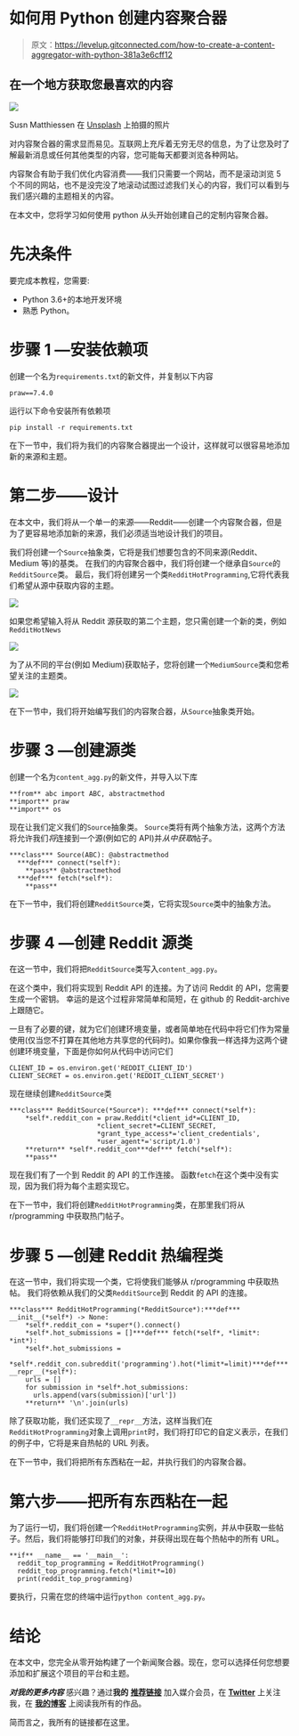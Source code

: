 # 如何用 Python 创建内容聚合器

> 原文：<https://levelup.gitconnected.com/how-to-create-a-content-aggregator-with-python-381a3e6cff12>

## 在一个地方获取您最喜欢的内容

![](img/192cc93a1e167faf0c2d4d26981ee3e0.png)

Susn Matthiessen 在 [Unsplash](https://unsplash.com?utm_source=medium&utm_medium=referral) 上拍摄的照片

对内容聚合器的需求显而易见。互联网上充斥着无穷无尽的信息，为了让您及时了解最新消息或任何其他类型的内容，您可能每天都要浏览各种网站。

内容聚合有助于我们优化内容消费——我们只需要一个网站，而不是滚动浏览 5 个不同的网站，也不是没完没了地滚动试图过滤我们关心的内容，我们可以看到与我们感兴趣的主题相关的内容。

在本文中，您将学习如何使用 python 从头开始创建自己的定制内容聚合器。

# 先决条件

要完成本教程，您需要:

*   Python 3.6+的本地开发环境
*   熟悉 Python。

# 步骤 1 —安装依赖项

创建一个名为`requirements.txt`的新文件，并复制以下内容

```
praw==7.4.0
```

运行以下命令安装所有依赖项

```
pip install -r requirements.txt
```

在下一节中，我们将为我们的内容聚合器提出一个设计，这样就可以很容易地添加新的来源和主题。

# 第二步——设计

在本文中，我们将从一个单一的来源——Reddit——创建一个内容聚合器，但是为了更容易地添加新的来源，我们必须适当地设计我们的项目。

我们将创建一个`Source`抽象类，它将是我们想要包含的不同来源(Reddit、Medium 等)的基类。
在我们的内容聚合器中，我们将创建一个继承自`Source`的`RedditSource`类。
最后，我们将创建另一个类`RedditHotProgramming`,它将代表我们希望从源中获取内容的主题。

![](img/9a3861bdc08b4d82b07154e46b202881.png)

如果您希望输入将从 Reddit 源获取的第二个主题，您只需创建一个新的类，例如`RedditHotNews`

![](img/e4afafd2a06d802807223f78107dba0c.png)

为了从不同的平台(例如 Medium)获取帖子，您将创建一个`MediumSource`类和您希望关注的主题类。

![](img/79d0e67262982af4ccaff268f4e45e89.png)

在下一节中，我们将开始编写我们的内容聚合器，从`Source`抽象类开始。

# 步骤 3 —创建源类

创建一个名为`content_agg.py`的新文件，并导入以下库

```
**from** abc import ABC, abstractmethod
**import** praw
**import** os
```

现在让我们定义我们的`Source`抽象类。
`Source`类将有两个抽象方法，这两个方法将允许我们*将*连接到一个源(例如它的 API)并*从中获取*帖子。

```
***class*** Source(ABC): @abstractmethod
  ***def*** connect(*self*):
    **pass** @abstractmethod
  ***def*** fetch(*self*):
    **pass**
```

在下一节中，我们将创建`RedditSource`类，它将实现`Source`类中的抽象方法。

# 步骤 4 —创建 Reddit 源类

在这一节中，我们将把`RedditSource`类写入`content_agg.py`。

在这个类中，我们将实现到 Reddit API 的连接。为了访问 Reddit 的 API，您需要生成一个密钥。
幸运的是这个过程非常简单和简短，在 github 的 Reddit-archive 上跟随它。

一旦有了必要的键，就为它们创建环境变量，或者简单地在代码中将它们作为常量使用(仅当您不打算在其他地方共享您的代码时)。如果你像我一样选择为这两个键创建环境变量，下面是你如何从代码中访问它们

```
CLIENT_ID = os.environ.get('REDDIT_CLIENT_ID')
CLIENT_SECRET = os.environ.get('REDDIT_CLIENT_SECRET')
```

现在继续创建`RedditSource`类

```
***class*** RedditSource(*Source*): ***def*** connect(*self*):
    *self*.reddit_con = praw.Reddit(*client_id*=CLIENT_ID,
                      *client_secret*=CLIENT_SECRET,
                      *grant_type_access*='client_credentials',
                      *user_agent*='script/1.0')
    **return** *self*.reddit_con***def*** fetch(*self*):
    **pass**
```

现在我们有了一个到 Reddit 的 API 的工作连接。
函数`fetch`在这个类中没有实现，因为我们将为每个主题实现它。

在下一节中，我们将创建`RedditHotProgramming`类，在那里我们将从 r/programming 中获取热门帖子。

# 步骤 5 —创建 Reddit 热编程类

在这一节中，我们将实现一个类，它将使我们能够从 r/programming 中获取热帖。
我们将依赖从我们的父类`RedditSource`到 Reddit 的 API 的连接。

```
***class*** RedditHotProgramming(*RedditSource*):***def*** __init__(*self*) -> None:
    *self*.reddit_con = *super*().connect()
    *self*.hot_submissions = []***def*** fetch(*self*, *limit*: *int*):
    *self*.hot_submissions =  
           *self*.reddit_con.subreddit('programming').hot(*limit*=limit)***def*** __repr__(*self*):
    urls = []
    for submission in *self*.hot_submissions:
      urls.append(vars(submission)['url'])
    **return** '\n'.join(urls)
```

除了获取功能，我们还实现了`__repr__`方法，这样当我们在`RedditHotProgramming`对象上调用`print`时，我们将打印它的自定义表示，在我们的例子中，它将是来自热帖的 URL 列表。

在下一节中，我们将把所有东西粘在一起，并执行我们的内容聚合器。

# 第六步——把所有东西粘在一起

为了运行一切，我们将创建一个`RedditHotProgramming`实例，并从中获取一些帖子。然后，我们将能够打印我们的对象，并获得出现在每个热帖中的所有 URL。

```
**if** __name__ == '__main__':
  reddit_top_programming = RedditHotProgramming()
  reddit_top_programming.fetch(*limit*=10)
  print(reddit_top_programming)
```

要执行，只需在您的终端中运行`python content_agg.py`。

# 结论

在本文中，您完全从零开始构建了一个新闻聚合器。现在，您可以选择任何您想要添加和扩展这个项目的平台和主题。

***对我的更多内容*** 感兴趣？通过**我的** [**推荐链接**](https://eliran9692.medium.com/membership) 加入媒介会员，在 [**Twitter**](https://twitter.com/CodingKaiser) 上关注我，在 [**我的博客**](http://codingkaiser.blog/) 上阅读我所有的作品。

简而言之，我所有的链接都在这里。